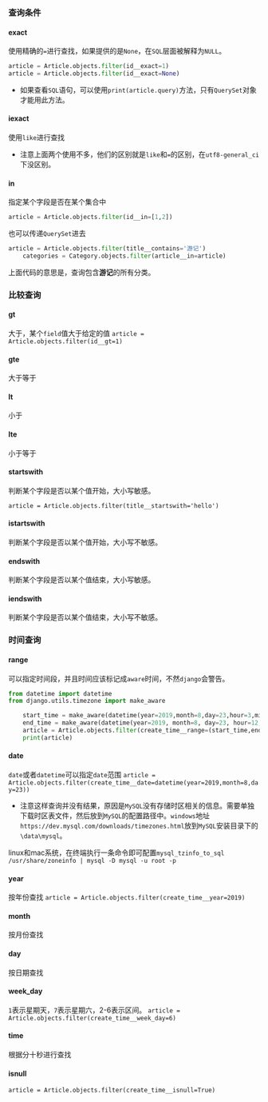### 查询条件
#### exact
使用精确的`=`进行查找，如果提供的是`None`，在`SQL`层面被解释为`NULL`。

```python
article = Article.objects.filter(id__exact=1)
article = Article.objects.filter(id__exact=None)
```
* 如果查看`SQL`语句，可以使用`print(article.query)`方法，只有`QuerySet`对象才能用此方法。

#### iexact
使用`like`进行查找
* 注意上面两个使用不多，他们的区别就是`like`和`=`的区别，在`utf8-general_ci`下没区别。

#### in 
指定某个字段是否在某个集合中

```python
article = Article.objects.filter(id__in=[1,2])
```
也可以传递`QuerySet`进去

```python
article = Article.objects.filter(title__contains='游记')
    categories = Category.objects.filter(article__in=article)

```
上面代码的意思是，查询包含**游记**的所有分类。

### 比较查询
#### gt
大于，某个`field`值大于给定的值
`article = Article.objects.filter(id__gt=1)`

#### gte
大于等于

#### lt
小于

#### lte
小于等于

#### startswith
判断某个字段是否以某个值开始，大小写敏感。

`article = Article.objects.filter(title__startswith='hello')`

#### istartswith
判断某个字段是否以某个值开始，大小写不敏感。

#### endswith
判断某个字段是否以某个值结束，大小写敏感。

#### iendswith
判断某个字段是否以某个值结束，大小写不敏感。

### 时间查询

#### range
可以指定时间段，并且时间应该标记成`aware`时间，不然`django`会警告。

```python
from datetime import datetime
from django.utils.timezone import make_aware

    start_time = make_aware(datetime(year=2019,month=8,day=23,hour=3,minute=0,second=0))
    end_time = make_aware(datetime(year=2019, month=8, day=23, hour=12, minute=0, second=0))
    article = Article.objects.filter(create_time__range=(start_time,end_time))
    print(article)
```

#### date
`date`或者`datetime`可以指定`date`范围
`article = Article.objects.filter(create_time__date=datetime(year=2019,month=8,day=23))`
* 注意这样查询并没有结果，原因是`MySQL`没有存储时区相关的信息。需要单独下载时区表文件，然后放到`MySQL`的配置路径中。`windows`地址`https://dev.mysql.com/downloads/timezones.html`放到`MySQL`安装目录下的`\data\mysql`。

linux和mac系统，在终端执行一条命令即可配置`mysql_tzinfo_to_sql /usr/share/zoneinfo | mysql -D mysql -u root -p`

#### year
按年份查找
`article = Article.objects.filter(create_time__year=2019)`

#### month
按月份查找

#### day
按日期查找

#### week_day
`1`表示星期天，`7`表示星期六，2-6表示区间。
`article = Article.objects.filter(create_time__week_day=6)`

#### time
根据分十秒进行查找

#### isnull

`article = Article.objects.filter(create_time__isnull=True)`






